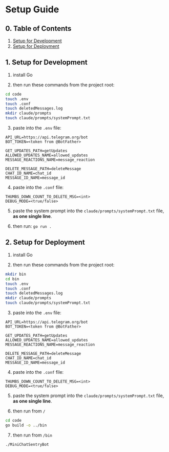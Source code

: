 # Setup Guide

## 0. Table of Contents
1. [Setup for Development](#1-setup-for-development)
2. [Setup for Deployment](#2-setup-for-deployment)

## 1. Setup for Development
1. install Go

2. then run these commands from the project root:
```bash
cd code
touch .env
touch .conf
touch deletedMessages.log
mkdir claude/prompts
touch claude/prompts/systemPrompt.txt
```

3. paste into the `.env` file:
```
API_URL=https://api.telegram.org/bot
BOT_TOKEN=<token from @BotFather>

GET_UPDATES_PATH=getUpdates
ALLOWED_UPDATES_NAME=allowed_updates
MESSAGE_REACTIONS_NAME=message_reaction

DELETE_MESSAGE_PATH=deleteMessage
CHAT_ID_NAME=chat_id
MESSAGE_ID_NAME=message_id
```

4. paste into the `.conf` file:
```
THUMBS_DOWN_COUNT_TO_DELETE_MSG=<int>
DEBUG_MODE=<true/false>
```

5. paste the system prompt into the `claude/prompts/systemPrompt.txt` file, **as one single line**.

6. then run:
`go run .`

## 2. Setup for Deployment
1. install Go

2. then run these commands from the project root:
```bash
mkdir bin
cd bin
touch .env
touch .conf
touch deletedMessages.log
mkdir claude/prompts
touch claude/prompts/systemPrompt.txt
```

3. paste into the `.env` file:
```
API_URL=https://api.telegram.org/bot
BOT_TOKEN=<token from @BotFather>

GET_UPDATES_PATH=getUpdates
ALLOWED_UPDATES_NAME=allowed_updates
MESSAGE_REACTIONS_NAME=message_reaction

DELETE_MESSAGE_PATH=deleteMessage
CHAT_ID_NAME=chat_id
MESSAGE_ID_NAME=message_id
```

4. paste into the `.conf` file:
```
THUMBS_DOWN_COUNT_TO_DELETE_MSG=<int>
DEBUG_MODE=<true/false>
```

5. paste the system prompt into the `claude/prompts/systemPrompt.txt` file, **as one single line**.

6. then run from `/`
```bash
cd code
go build -o ../bin
```

7. then run from `/bin`
```bash
./MiniChatSentryBot
```